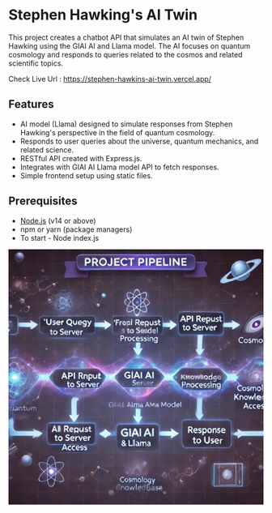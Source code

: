 ﻿# Stephen Hawking's AI Twin

This project creates a chatbot API that simulates an AI twin of Stephen Hawking using the GIAI AI and Llama model. The AI focuses on quantum cosmology and responds to queries related to the cosmos and related scientific topics.

Check Live Url : https://stephen-hawkins-ai-twin.vercel.app/

## Features

- AI model (Llama) designed to simulate responses from Stephen Hawking's perspective in the field of quantum cosmology.
- Responds to user queries about the universe, quantum mechanics, and related science.
- RESTful API created with Express.js.
- Integrates with GIAI AI Llama model API to fetch responses.
- Simple frontend setup using static files.

## Prerequisites

- [Node.js](https://nodejs.org/) (v14 or above)
- npm or yarn (package managers)
- To start - Node index.js


![Data flow](https://github.com/harshagrawal2503/Stephen-Hawkin-s-AI-Twin/blob/main/resources/pipeline.jpg)




